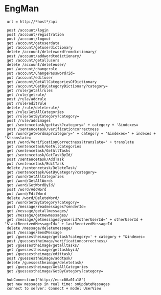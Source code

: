 # EngMan
     url = http://*host*/api
     
     post /account/login
     post /account/registration 
     post /account/logout 
     get /account/getuserdata 
     get /account/getuserdictionary 
     delete /account/deletewordfromdictionary/ 
     post /account/addwordtodictionary/ 
     get /account/getallusers 
     delete /account/deleteuser/ 
     put /account/changerole 
     put /account/ChangePassword?id= 
     put /account/edituser 
     get /account/GetAllCategoriesOfDictionary 
     get /account/GetByCategoryDictionary?category= 
     get /rule/getallrules 
     get /rule/getrule/ 
     post /rule/addrule 
     put /rule/editrule 
     delete /rule/deleterule/ 
     get /rule/GetAllCategories 
     get /rule/GetByCategory?category= 
     post /rule/addimages 
     get /sentencetask/gettask?category=' + category + '&indexes= 
     post /sentencetask/verificationcorrectness 
     get /word/getwordmap?category=' + category + '&indexes=' + indexes + '&translate= 
     post /word/VerificationCorrectness?translate=' + translate 
     get /sentencetask/GetAllCategories 
     get /sentencetask/GetAllTasks 
     get /sentencetask/GetTaskById/ 
     post /sentencetask/AddTask 
     put /sentencetask/EditTask 
     delete /sentencetask/DeleteTask/ 
     get /sentencetask/GetByCategory?category= 
     get /word/GetAllCategories 
     get /word/GetAllWords 
     get /word/GetWordById/ 
     post /word/AddWord 
     put /word/EditWord 
     delete /word/DeleteWord/ 
     get /word/GetByCategory?category= 
     post /message/readmessages?senderId= 
     get /message/getallmessages/ 
     get /message/getnewmessages/ 
     get /message/getmessagesbyuserid?otherUserId=' + otherUserId + '&lastReceivedMessageId=' + lastReceivedMessageId 
     delete /message/deletemessage/ 
     post /message/SendMessage 
     get /guessestheimage/gettask?category=' + category + "&indexes= 
     post /guessestheimage/verificationcorrectness/ 
     get /guessestheimage/getalltasks/ 
     get /guessestheimage/gettaskbyid/ 
     put /guessestheimage/edittask/ 
     post /guessestheimage/addtask/ 
     delete /guessestheimage/deletetask/ 
     get /guessestheimage/GetAllCategories 
     get /guessestheimage/GetByCategory?category= 
     
     hubConnection('http://ecsc00a01a18')
     get new messages in real time: onUpdateMessages
     connect to server: Connect + model UserView

